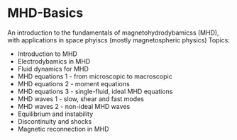 # MHD-Basics
An introduction to the fundamentals of magnetohydrodybamicss (MHD), with applications in space phyiscs (mostly magnetospheric physics)
Topics:
- Introduction to MHD
- Electrodybamics in MHD
- Fluid dynamics for MHD
- MHD equations 1 - from microscopic to macroscopic
- MHD equations 2 - moment equations
- MHD equations 3 - single-fluid, ideal MHD equations
- MHD waves 1 - slow, shear and fast modes
- MHD waves 2 - non-ideal MHD waves
- Equilibrium and instability
- Discontinuity and shocks
- Magnetic reconnection in MHD
